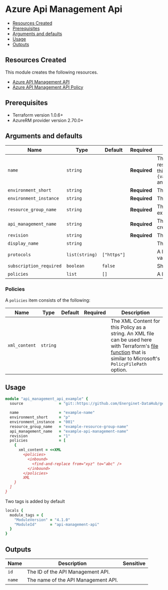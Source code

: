 # Azure Api Management Api

- [Resources Created](#resources-created)
- [Prerequisites](#prerequisites)
- [Arguments and defaults](#arguments-and-defaults)
- [Usage](#usage)
- [Outputs](#outputs)

## Resources Created

This module creates the following resources.

- [Azure API Management API](https://registry.terraform.io/providers/hashicorp/azurerm/latest/docs/resources/api_management_api)
- [Azure API Management API Policy](https://registry.terraform.io/providers/hashicorp/azurerm/latest/docs/resources/api_management_api_policy)

## Prerequisites

- Terraform version 1.0.6+
- AzureRM provider version 2.70.0+

## Arguments and defaults

| Name | Type | Default | Required | Description |
|-|-|-|-|-|
| `name` | `string` | | **Required** | The name of the API Management API. Changing this forces a new resource to be created. The final name of the resource will follow this syntax `apima-{var.name}-${var.environment_short}-${var.environment_instance}` and be in lowercase. |
| `environment_short` | `string` | | **Required** | The short value name of your environment. |
| `environment_instance` | `string` | | **Required** |  The instance number of your environment. |
| `resource_group_name` | `string` | | **Required** | The Name of the Resource Group where the API Management API exists. Changing this forces a new resource to be created. |
| `api_management_name` | `string` | | **Required** | The Name of the API Management Service where this API should be created. Changing this forces a new resource to be created. |
| `revision` | `string` | | **Required** | The Revision which used for this API. |
| `display_name` | `string` | | | The display name of the API. |
| `protocols` | `list(string)` | `["https"]` | | A list of protocols the operations in this API can be invoked. Possible values are http and https. |
| `subscription_required` | `boolean` | `false` | | Should this API require a subscription key |
| `policies` | `list` | `[]` | | A list of objects describing the API policies. See [Policy](#policy). |

### Policies

A `policies` item consists of the following:

| Name | Type | Default | Required | Description |
|-|-|-|-|-|
| `xml_content` | `string` | | | The XML Content for this Policy as a string. An XML file can be used here with Terraform's [file function](https://www.terraform.io/docs/configuration/functions/file.html?_ga=2.22559163.1256853139.1634111402-2030691422.1630398976) that is similar to Microsoft's `PolicyFilePath` option. |

## Usage

```ruby
module "api_management_api_example" { 
  source                = "git::https://github.com/Energinet-DataHub/geh-terraform-modules.git//azure/api-management-api?ref=4.1.0"

  name                  = "example-name"
  environment_short     = "p"
  environment_instance  = "001"
  resource_group_name   = "example-resource-group-name"
  api_management_name   = "example-api-management-name"
  revision              = "1"
  policies              = [
    {
      xml_content = <<XML
        <policies>
          <inbound>
            <find-and-replace from="xyz" to="abc" />
          </inbound>
        </policies>
        XML
    }
  ]
}
```

Two tags is added by default

```ruby
locals {
  module_tags = {
    "ModuleVersion" = "4.1.0"
    "ModuleId"      = "api-management-api"
  }
}
```

## Outputs

| Name | Description | Sensitive |
|-|-|-|
| `id` | The ID of the API Management API. | |
| `name` | The name of the API Management API. | |
